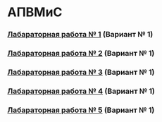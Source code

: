 # АПВМиС 
### [Лабараторная работа № 1](https://github.com/andrejHurynovic/bsuirLabs/tree/main/term7/АПВМиС/АПВМиС%2C%20ЛР%20№%201) (Вариант № 1)
### [Лабараторная работа № 2](https://github.com/andrejHurynovic/bsuirLabs/tree/main/term7/АПВМиС/АПВМиС%2C%20ЛР%20№%202) (Вариант № 1)
### [Лабараторная работа № 3](https://github.com/andrejHurynovic/bsuirLabs/tree/main/term7/АПВМиС/АПВМиС%2C%20ЛР%20№%203) (Вариант № 1)
### [Лабараторная работа № 4](https://github.com/andrejHurynovic/bsuirLabs/tree/main/term7/АПВМиС/АПВМиС%2C%20ЛР%20№%204) (Вариант № 1)
### [Лабараторная работа № 5](https://github.com/andrejHurynovic/bsuirLabs/tree/main/term7/АПВМиС/АПВМиС%2C%20ЛР%20№%205) (Вариант № 1)
